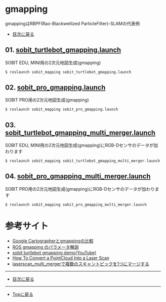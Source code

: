 # gmapping
gmappingはRBPF(Rao-Blackwellized ParticleFilter)-SLAMの代表例

- [目次に戻る](https://gitlab.com/TeamSOBITS/sobit_navigation_stack/-/tree/main/sobit_mapping)

## 01. [sobit_turtlebot_gmapping.launch](/sobit_mapping/launch/sobit_turtlebot/sobit_turtlebot_gmapping.launch)
SOBIT EDU, MINI用の2次元地図生成(gmapping)
```bash
$ roslaunch sobit_mapping sobit_turtlebot_gmapping.launch
```

## 02. [sobit_pro_gmapping.launch](/sobit_mapping/launch/sobit_pro/sobit_pro_gmapping.launch)
SOBIT PRO用の2次元地図生成(gmapping)
```bash
$ roslaunch sobit_mapping sobit_pro_gmapping.launch
```

## 03. [sobit_turtlebot_gmapping_multi_merger.launch](/sobit_mapping/launch/sobit_turtlebot/sobit_turtlebot_gmapping_multi_merger.launch)
SOBIT EDU, MINI用の2次元地図生成(gmapping)にRGB-Dセンサのデータが加わります
```bash
$ roslaunch sobit_mapping sobit_turtlebot_gmapping_multi_merger.launch
```

## 04. [sobit_pro_gmapping_multi_merger.launch](/sobit_mapping/launch/sobit_pro/sobit_pro_gmapping_multi_merger.launch)
SOBIT PRO用の2次元地図生成(gmapping)にRGB-Dセンサのデータが加わります
```bash
$ roslaunch sobit_mapping sobit_pro_gmapping_multi_merger.launch
```

# 参考サイト
- [Google Cartographerとgmappingの比較](https://ssk0109.hatenablog.com/entry/2019/02/12/133340#gmapping)
- [ROS gmapping のパラメータ解説](https://sy-base.com/myrobotics/ros/gmapping/)
- [sobit turtlebot gmapping demo(YouTube)](https://www.youtube.com/watch?v=jon18pnzHeI)
- [How To Convert a PointCloud Into a Laser Scan](https://www.theconstructsim.com/ros-qa-120-how-to-convert-a-pointcloud-into-a-laser-scan/)
- [laserscan_multi_mergerで複数のスキャントピックを1つにマージする](https://rb-station.com/blogs/article/ros-laserscan_multi_merger)
---

- [目次に戻る](https://gitlab.com/TeamSOBITS/sobit_navigation_stack/-/tree/main/sobit_mapping)

---

- [Topに戻る](https://gitlab.com/TeamSOBITS/sobit_navigation_stack#sobit-navigation-stack)


